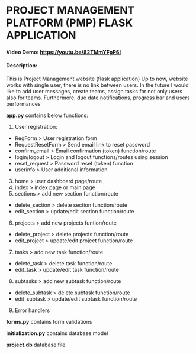 # PROJECT MANAGEMENT PLATFORM (PMP) FLASK APPLICATION
#### Video Demo:  <https://youtu.be/82TMmYFpP6I>
#### Description:
This is Project Management website (flask application)
Up to now, website works with single user, there is no link between users. In the future I would like to add user messages, create teams, assign tasks for not only users also for teams. Furthermore, due date notifications, progress bar and users performances

**app.py** contains below functions:
1. User registration:
  - RegForm > User registration form
  - RequestResetForm > Send email link to reset password
  - confirm_email > Email confirmation (token) function/route 
  - login/logout > Login and logout functions/routes using session
  - reset_request > Password reset (token) function
  - userinfo > User additional information
3. home > user dashboard page/route
4. index > index page or main page
5. sections > add new section function/route
  - delete_section > delete section function/route
  - edit_section > update/edit section function/route
6. projects > add new projects funtion/route
  - delete_project > delete projects function/route
  - edit_project > update/edit project function/route
7. tasks > add new task function/route
  - delete_task > delete task function/route
  - edit_task > update/edit task function/route
8. subtasks > add new subtask function/route
  - delete_subtask > delete subtask function/route
  - edit_subtask > update/edit subtask function/route
9. Error handlers

**forms.py** contains form validations

**initialization.py** contains database model

**project.db** database file

